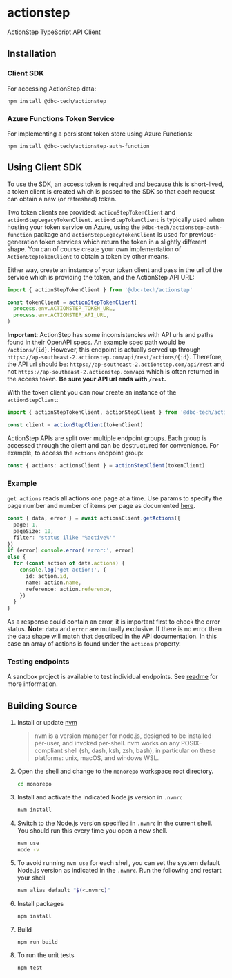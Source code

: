 # actionstep

ActionStep TypeScript API Client

## Installation

### Client SDK

For accessing ActionStep data:

```
npm install @dbc-tech/actionstep
```

### Azure Functions Token Service

For implementing a persistent token store using Azure Functions:

```
npm install @dbc-tech/actionstep-auth-function
```

## Using Client SDK

To use the SDK, an access token is required and because this is short-lived, a token client is created which is passed to the SDK so that each request can obtain a new (or refreshed) token.

Two token clients are provided: `actionStepTokenClient` and `actionStepLegacyTokenClient`. `actionStepTokenClient` is typically used when hosting your token service on Azure, using the `@dbc-tech/actionstep-auth-function` package and `actionStepLegacyTokenClient` is used for previous-generation token services which return the token in a slightly different shape. You can of course create your own implementation of `ActionStepTokenClient` to obtain a token by other means.

Either way, create an instance of your token client and pass in the url of the service which is providing the token, and the ActionStep API URL:

```ts
import { actionStepTokenClient } from '@dbc-tech/actionstep'

const tokenClient = actionStepTokenClient(
  process.env.ACTIONSTEP_TOKEN_URL,
  process.env.ACTIONSTEP_API_URL,
)
```

**Important**: ActionStep has some inconsistencies with API urls and paths found in their OpenAPI specs. An example spec path would be `/actions/{id}`. However, this endpoint is actually served up through `https://ap-southeast-2.actionstep.com/api/rest/actions/{id}`. Therefore, the API url should be: `https://ap-southeast-2.actionstep.com/api/rest` and not `https://ap-southeast-2.actionstep.com/api` which is often returned in the access token. **Be sure your API url ends with `/rest`.**

With the token client you can now create an instance of the `actionStepClient`:

```ts
import { actionStepTokenClient, actionStepClient } from '@dbc-tech/actionstep'

const client = actionStepClient(tokenClient)
```

ActionStep APIs are split over multiple endpoint groups. Each group is accessed through the client and can be destructured for convenience. For example, to access the `actions` endpoint group:

```ts
const { actions: actionsClient } = actionStepClient(tokenClient)
```

### Example

`get actions` reads all actions one page at a time. Use params to specify the page number and number of items per page as documented [here](https://docs.actionstep.com/api-requests/).

```ts
const { data, error } = await actionsClient.getActions({
  page: 1,
  pageSize: 10,
  filter: "status ilike '%active%'"
})
if (error) console.error('error:', error)
else {
  for (const action of data.actions) {
    console.log('get action:', {
      id: action.id,
      name: action.name,
      reference: action.reference,
    })
  }
}
```

As a response could contain an error, it is important first to check the error status. **Note:** `data` and `error` are mutually exclusive. If there is no error then the data shape will match that described in the API documentation. In this case an array of actions is found under the `actions` property.

### Testing endpoints

A sandbox project is available to test individual endpoints. See [readme](monorepo/actionstep-sandbox/README.md) for more information.

## Building Source

1. Install or update [nvm](https://github.com/nvm-sh/nvm#installing-and-updating)
    > nvm is a version manager for node.js, designed to be installed per-user, and invoked per-shell. nvm works on any POSIX-compliant shell (sh, dash, ksh, zsh, bash), in particular on these platforms: unix, macOS, and windows WSL.

2. Open the shell and change to the `monorepo` workspace root directory.
    ```sh
    cd monorepo
    ```

3. Install and activate the indicated Node.js version in `.nvmrc`
    ```sh    
    nvm install
    ```

4. Switch to the Node.js version specified in `.nvmrc` in the current shell. You should run this every time you open a new shell.
    ```sh
    nvm use
    node -v
    ```

5. To avoid running `nvm use` for each shell, you can set the system default Node.js version as indicated in the `.nvmrc`. Run the following and restart your shell
    ```sh
    nvm alias default "$(<.nvmrc)"
    ```

8. Install packages
    ```sh
    npm install
    ```

9. Build
    ```sh
    npm run build
    ```

10. To run the unit tests
    ```sh
    npm test
    ```
